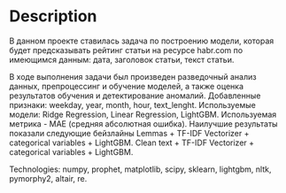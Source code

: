 # Description
В данном проекте ставилась задача по построению модели, которая будет предсказывать рейтинг статьи на ресурсе habr.com по имеющимся данным: дата, заголовок статьи, текст статьи. 

В ходе выполнения задачи был произведен разведочный анализ данных, препроцессинг и обучение моделей, а также оценка результатов обучения и детектирование аномалий.
Добавленные признаки: weekday, year, month, hour, text_lenght.
Используемые модели: Ridge Regression, Linear Regression, LightGBM.
Используемая метрика - MAE (средняя абсолютная ошибка).
Наилучшие результаты показали следующие бейзлайны
Lemmas + TF-IDF Vectorizer + categorical variables + LightGBM.
Clean text + TF-IDF Vectorizer + categorical variables + LightGBM.

Technologies: numpy, prophet, matplotlib, scipy, sklearn, lightgbm, nltk, pymorphy2, altair, re.
